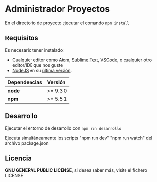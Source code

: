 # Administrador Proyectos

En el directorio de proyecto ejecutar el comando `npm install`

## Requisitos

Es necesario tener instalado:

* Cualquier editor como [Atom](https://atom.io/), [Sublime Text](https://www.sublimetext.com/), [VSCode](https://code.visualstudio.com/), o cualquier otro editor/IDE que nos guste.
* [NodeJS](https://nodejs.org/es/) en su [última versión](https://nodejs.org/es/download/).

| Dependencias | Versión  |
|:-------------|:---------| 
| __node__     | >= 9.3.0 |
| __npm__      | >= 5.5.1 |

## Desarrollo

Ejecutar el entorno de desarrollo con `npm run desarrollo`

Ejecuta simultáneamente los scripts "npm run dev" "npm run watch" del archivo package.json

## Licencia

__GNU GENERAL PUBLIC LICENSE__, si desea saber más, visite el fichero LICENSE